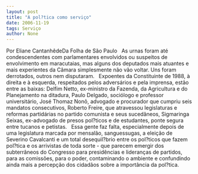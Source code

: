 ```yaml
---
layout: post
title: "A pol?tica como serviço"
date: 2006-11-19
tags: Serviço
author: None
---
```

Por Eliane CantanhêdeDa Folha de São Paulo
&nbsp;
As urnas foram até condescendentes com parlamentares envolvidos ou suspeitos de envolvimento em maracutaias, mas alguns dos deputados mais atuantes e mais experientes da Câmara simplesmente não vão voltar. Uns foram derrotados, outros nem disputaram. 
&nbsp;
Expoentes da Constituinte de 1988, à direita e à esquerda, respeitados pelos adversários e pela imprensa, estão entre as baixas: Delfim Netto, ex-ministro da Fazenda, da Agricultura e do Planejamento na ditadura, Paulo Delgado, sociólogo e professor universitário, José Thomaz Nonô, advogado e procurador que cumpriu seis mandatos consecutivos, Roberto Freire, que atravessou legislaturas e reformas partidárias no partido comunista e seus sucedâneos, Sigmaringa Seixas, ex-advogado de presos pol?ticos e de estudantes, ponte segura entre tucanos e petistas. 
&nbsp;
Essa gente faz falta, especialmente depois de uma legislatura marcada por mensalão, sanguessugas, a eleição de Severino Cavalcanti e um total desequil?brio entre os pol?ticos que fazem pol?tica e os arrivistas de toda sorte - que parecem emergir dos subterrâneos do Congresso para presidências e lideranças de partidos, para as comissões, para o poder, contaminando o ambiente e confundindo ainda mais a percepção dos cidadãos sobre a importância da pol?tica.  